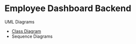 # Employee Dashboard Backend

UML Diagrams
- [Class Diagram](https://drive.google.com/open?id=1JK04z5OmzKDWUlHmPzCnQWxsP7SYNBP3)
- Sequence Diagrams
